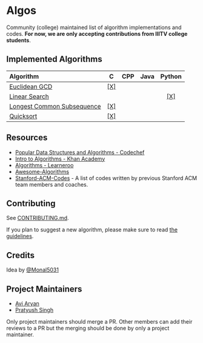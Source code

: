 # Algos

Community (college) maintained list of algorithm implementations and codes. 
**For now, we are only accepting contributions from IIITV college students**.


## Implemented Algorithms

| Algorithm | C | CPP | Java | Python |
|:--------------|:----------------:|:----------------:|:----------------:|:-----------------:|
| [Euclidean GCD](https://en.wikipedia.org/wiki/Euclidean_algorithm) | [\[X\]](euclidean_gcd/euclidean_gcd.c) | | | |
| [Linear Search](https://en.wikipedia.org/wiki/Linear_search) | | | | [\[X\]](linear_search/linear_search.py) |
| [Longest Common Subsequence](http://www.geeksforgeeks.org/dynamic-programming-set-4-longest-common-subsequence) | [\[X\]](longest_common_subsequence/longestCommonSubsequence.c) | | | |
| [Quicksort](https://en.wikipedia.org/wiki/Quicksort) | [\[X\]](quicksort/quicksort.c) | | | |


## Resources

* [Popular Data Structures and Algorithms - Codechef](https://discuss.codechef.com/questions/48877/data-structures-and-algorithms)
* [Intro to Algorithms - Khan Academy](https://www.khanacademy.org/computing/computer-science/algorithms)
* [Algorithms - Learneroo](https://www.learneroo.com/subjects/8)
* [Awesome-Algorithms](https://github.com/tayllan/awesome-algorithms)
* [Stanford-ACM-Codes](https://github.com/jaehyunp/stanfordacm) - A list of codes written by previous Stanford ACM team members and coaches.


## Contributing

See [CONTRIBUTING.md](CONTRIBUTING.md).

If you plan to suggest a new algorithm, please make sure to read [the guidelines](CONTRIBUTING.md#sa).


## Credits

Idea by [@Monal5031](https://github.com/Monal5031)


## Project Maintainers

* [Avi Aryan](https://github.com/aviaryan)
* [Pratyush Singh](https://github.com/singhpratyush)

Only project maintainers should merge a PR. Other members can add their reviews to a PR but the merging should be done by only a project maintainer.
